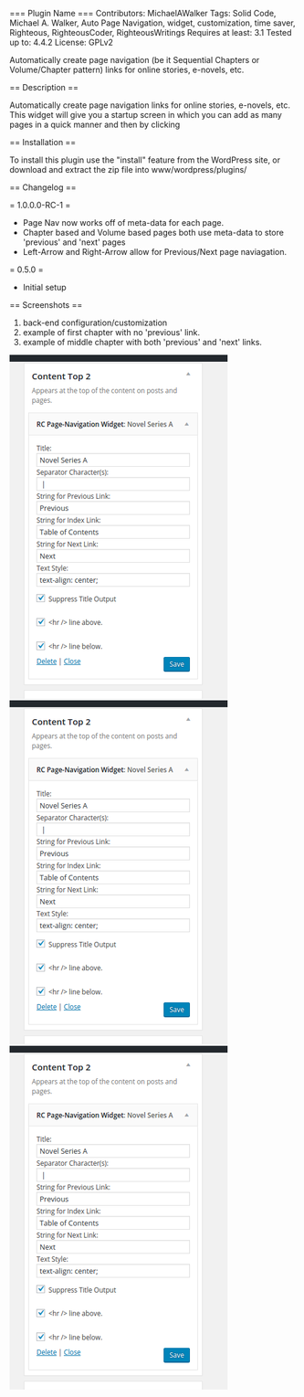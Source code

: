 === Plugin Name ===
Contributors: MichaelAWalker
Tags: Solid Code, Michael A. Walker, Auto Page Navigation, widget, customization, time saver, Righteous, RighteousCoder, RighteousWritings
Requires at least: 3.1
Tested up to: 4.4.2
License: GPLv2

Automatically create page navigation (be it Sequential Chapters or Volume/Chapter pattern) links for online stories, e-novels, etc.

== Description ==

Automatically create page navigation links for online stories, e-novels, etc.
This widget will give you a startup screen in which you can add as many pages in a quick manner and then by clicking 

== Installation ==

To install this plugin use the "install" feature from the WordPress site, or download and extract the zip file into www/wordpress/plugins/

== Changelog ==

= 1.0.0.0-RC-1 =
* Page Nav now works off of meta-data for each page.
* Chapter based and Volume based pages both use meta-data to store 'previous' and 'next' pages
* Left-Arrow and Right-Arrow allow for Previous/Next page naviagation. 

= 0.5.0 =
* Initial setup

== Screenshots ==
1. back-end configuration/customization
2. example of first chapter with no 'previous' link.
3. example of middle chapter with both 'previous' and 'next' links.

![back-end configuration/customization][screenshot-1]
![example of first chapter with no 'previous' link][screenshot-2]
![example of middle chapter with both 'previous' and 'next' links][screenshot-3]

[screenshot-1]: https://github.com/mawalker/wordpress-content/blob/master/plugins/righteous-auto-page-navigation-widget/screenshot-1.png "back-end configuration/customization"
[screenshot-2]: https://github.com/mawalker/wordpress-content/blob/master/plugins/righteous-auto-page-navigation-widget/screenshot-1.png "example of first chapter with no 'previous' link"
[screenshot-3]: https://github.com/mawalker/wordpress-content/blob/master/plugins/righteous-auto-page-navigation-widget/screenshot-1.png "example of middle chapter with both 'previous' and 'next' links"
